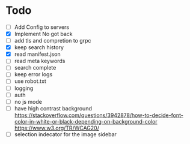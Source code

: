 # Todo

- [ ] Add Config to servers
- [x] Implement No got back
- [ ] add tls and compretion to grpc
- [x] keep search history
- [x] read manifest.json
- [ ] read meta keywords
- [ ] search complete
- [ ] keep error logs
- [ ] use robot.txt
- [ ] logging
- [ ] auth
- [ ] no js mode
- [ ] have high contrast background <https://stackoverflow.com/questions/3942878/how-to-decide-font-color-in-white-or-black-depending-on-background-color> <https://www.w3.org/TR/WCAG20/>
- [ ] selection indecator for the image sidebar
